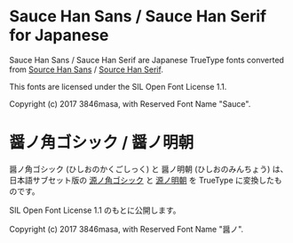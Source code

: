 # Sauce Han Sans / Sauce Han Serif for Japanese

Sauce Han Sans / Sauce Han Serif are Japanese TrueType fonts
converted from [Source Han Sans] / [Source Han Serif].

This fonts are licensed under the SIL Open Font License 1.1.

Copyright (c) 2017 3846masa, with Reserved Font Name "Sauce".

[Source Han Sans]: https://github.com/adobe-fonts/source-han-sans
[Source Han Serif]: https://github.com/adobe-fonts/source-han-serif

# 醤ノ角ゴシック / 醤ノ明朝

醤ノ角ゴシック (ひしおのかくごしっく) と 醤ノ明朝 (ひしおのみんちょう) は、
日本語サブセット版の [源ノ角ゴシック] と [源ノ明朝] を
TrueType に変換したものです。

SIL Open Font License 1.1 のもとに公開します。

Copyright (c) 2017 3846masa, with Reserved Font Name "醤ノ".

[源ノ角ゴシック]: https://github.com/adobe-fonts/source-han-sans
[源ノ明朝]: https://github.com/adobe-fonts/source-han-serif
